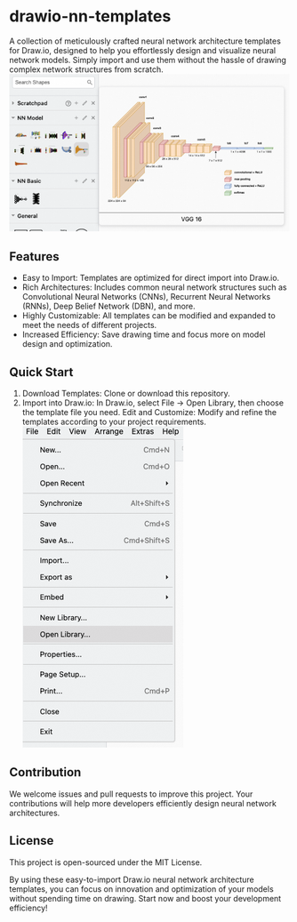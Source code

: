 # drawio-nn-templates

A collection of meticulously crafted neural network architecture templates for Draw.io, designed to help you effortlessly design and visualize neural network models. Simply import and use them without the hassle of drawing complex network structures from scratch.
![](sample.png)

## Features
- Easy to Import: Templates are optimized for direct import into Draw.io.
- Rich Architectures: Includes common neural network structures such as Convolutional Neural Networks (CNNs), Recurrent Neural Networks (RNNs), Deep Belief Network (DBN), and more.
- Highly Customizable: All templates can be modified and expanded to meet the needs of different projects.
- Increased Efficiency: Save drawing time and focus more on model design and optimization.

## Quick Start
1. Download Templates: Clone or download this repository.
2. Import into Draw.io: In Draw.io, select File -> Open Library, then choose the template file you need.
Edit and Customize: Modify and refine the templates according to your project requirements.
![](quick_start.png)

## Contribution
We welcome issues and pull requests to improve this project. Your contributions will help more developers efficiently design neural network architectures.

## License
This project is open-sourced under the MIT License.

By using these easy-to-import Draw.io neural network architecture templates, you can focus on innovation and optimization of your models without spending time on drawing. Start now and boost your development efficiency!
